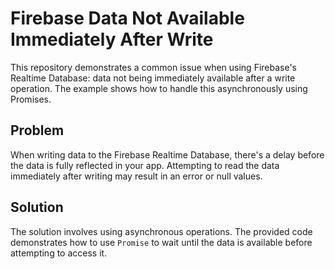 # Firebase Data Not Available Immediately After Write

This repository demonstrates a common issue when using Firebase's Realtime Database: data not being immediately available after a write operation.  The example shows how to handle this asynchronously using Promises.

## Problem

When writing data to the Firebase Realtime Database, there's a delay before the data is fully reflected in your app. Attempting to read the data immediately after writing may result in an error or null values.

## Solution

The solution involves using asynchronous operations.  The provided code demonstrates how to use `Promise` to wait until the data is available before attempting to access it.